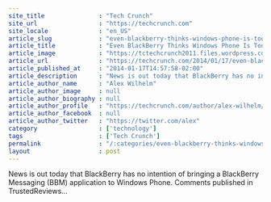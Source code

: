 ```yaml
---
site_title               : "Tech Crunch"
site_url                 : "https://techcrunch.com"
site_locale              : "en_US"
article_slug             : "even-blackberry-thinks-windows-phone-is-too-small"
article_title            : "Even BlackBerry Thinks Windows Phone Is Too Small"
article_image            : "https://tctechcrunch2011.files.wordpress.com/2014/01/screen-shot-2014-01-17-at-2-39-49-pm.png?w=764&h=359&crop=1"
article_url              : "https://techcrunch.com/2014/01/17/even-blackberry-thinks-windows-phone-is-too-small/"
article_published_at     : "2014-01-17T14:57:58-02:00"
article_description      : "News is out today that BlackBerry has no intention of bringing a BlackBerry Messaging (BBM) application to Windows Phone. Comments published in TrustedReviews..."
article_author_name      : "Alex Wilhelm"
article_author_image     : null
article_author_biography : null
article_author_profile   : "https://techcrunch.com/author/alex-wilhelm/"
article_author_facebook  : null
article_author_twitter   : "https://twitter.com/alex"
category                 : ['technology']
tags                     : ['Tech Crunch']
permalink                : "/:categories/even-blackberry-thinks-windows-phone-is-too-small/"
layout                   : post
---
```


News is out today that BlackBerry has no intention of bringing a BlackBerry Messaging (BBM) application to Windows Phone. Comments published in TrustedReviews...
